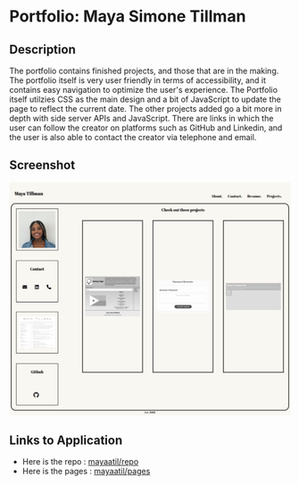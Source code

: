 # Portfolio: Maya Simone Tillman

## Description

The portfolio contains finished projects, and those that are in the making. The portfolio itself is very user friendly in terms of accessibility, and it contains easy navigation to optimize the user's experience. The Portfolio itself utilzies CSS as the main design and a bit of JavaScript to update the page to reflect the current date. The other projects added go a bit more in depth with side server APIs and JavaScript. There are links in which the user can follow the creator on platforms such as GitHub and Linkedin, and the user is also able to contact the creator via telephone and email.

## Screenshot

![The portfolio includes navigation and redirect links, personalized images of the creator in gif form, and subheadings that contains information in which the user can observe and learn more about. Additionally, there are headings that contain an About Me, Work and Project Developments, Work History with a downloadable resume, and Future Endeavors.](./assets/images/portfolio-screenshot.png)

## Links to Application

- Here is the repo : [mayaatil/repo](https://github.com/mayaatil/Portfolio)
- Here is the pages : [mayaatil/pages](https://mayaatil.github.io/Portfolio/)
